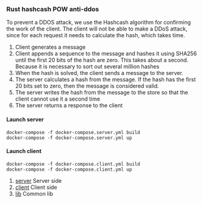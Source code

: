 ### Rust hashcash POW anti-ddos

To prevent a DDOS attack, we use the Hashcash algorithm for confirming the work of the client. The client will not be able to make a DDoS attack, since for each request it needs to calculate the hash, which takes time.

1. Client generates a message
2. Client appends a sequence to the message and hashes it using SHA256 until the first 20 bits of the hash are zero. This takes about a second. Because it is necessary to sort out several million hashes
3. When the hash is solved, the client sends a message to the server.
4. The server calculates a hash from the message. If the hash has the first 20 bits set to zero, then the message is considered valid.
5. The server writes the hash from the message to the store so that the client cannot use it a second time
6. The server returns a response to the client

#### Launch server

```
docker-compose -f docker-compose.server.yml build
docker-compose -f docker-compose.server.yml up
```


#### Launch client
```
docker-compose -f docker-compose.client.yml build
docker-compose -f docker-compose.client.yml up
```


1. [server](server) Server side
2. [client](client) Client side
3. [lib](lib) Common lib
